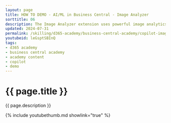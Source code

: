 ```yaml
---
layout: page
title: HOW TO DEMO - AI/ML in Business Central - Image Analyzer
sorttitle: 06
description: The Image Analyzer extension uses powerful image analytics provided by the Computer Vision API for Azure Cognitive Services to detect attributes in the images that you import for items and contact persons, so you can easily review and assign them. For items, attributes could be whether the item is a table or a car, and whether it is red or blue. For contact persons, attributes can be gender or age.
updated: 2024-07-31
permalink: /skilling/d365-academy/business-central-academy/copilot-imageanalyzer
youtubeid: leGsptSBInQ
tags: 
- d365 academy
- business central academy
- academy content
- copilot
- demo
---
```


# {{ page.title }}

{{ page.description }}

{% include youtubethumb.md showlink="true" %}
